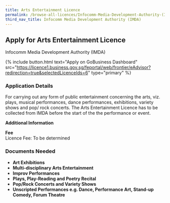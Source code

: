 ```yaml
---
title: Arts Entertainment Licence
permalink: /browse-all-licences/Infocomm-Media-Development-Authority-(IMDA)/Arts-Entertainment-Licence
third_nav_title: Infocomm Media Development Authority (IMDA)
---
```


## Apply for Arts Entertainment Licence

Infocomm Media Development Authority (IMDA)

{% include button.html text="Apply on GoBusiness Dashboard" src="https://licence1.business.gov.sg/feportal/web/frontier/eAdvisor?redirection=true&selectedLicenceIds=6" type="primary" %}

<H3>Application Details</H3>

<p>For carrying out any form of public entertainment concerning the arts, viz. plays, musical performances, dance performances, exhibitions, variety shows and pop/ rock concerts. The Arts Entertainment Licence has to be collected from IMDA before the start of the the performance or event.</p>

<strong>Additional Information</strong>

<p><strong>Fee</strong><br />Licence Fee: To be determined</p>

<H3>Documents Needed</H3>

<ul>
 <li><strong>Art Exhibitions</strong></li>
 <li><strong>Multi-disciplinary Arts Entertainment</strong></li>
 <li><strong>Improv Performances</strong></li>
 <li><strong>Plays, Play-Reading and Poetry Recital</strong></li>
 <li><strong>Pop/Rock Concerts and Variety Shows</strong></li>
 <li><strong>Unscripted Performances e.g. Dance, Performance Art, Stand-up Comedy, Forum Theatre</strong></li>
 </ul>

